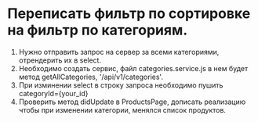 # Переписать фильтр по сортировке на фильтр по категориям.

1. Нужно отправить запрос на сервер за всеми категориями, отрендерить их в select.
2. Необходимо создать сервис, файл categories.service.js в нем будет метод getAllCategories,
   '/api/v1/categories'.
3. При изминении select в строку запроса необходимо пушить categoryId={your_id}
4. Проверить метод didUpdate в ProductsPage, дописать реализацию чтобы при изменении категории, менялся список продуктов.
